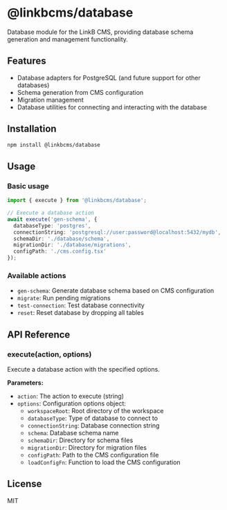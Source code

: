 # @linkbcms/database

Database module for the LinkB CMS, providing database schema generation and management functionality.

## Features

- Database adapters for PostgreSQL (and future support for other databases)
- Schema generation from CMS configuration
- Migration management
- Database utilities for connecting and interacting with the database

## Installation

```sh
npm install @linkbcms/database
```

## Usage

### Basic usage

```typescript
import { execute } from '@linkbcms/database';

// Execute a database action
await execute('gen-schema', {
  databaseType: 'postgres',
  connectionString: 'postgresql://user:password@localhost:5432/mydb',
  schemaDir: './database/schema',
  migrationDir: './database/migrations',
  configPath: './cms.config.tsx'
});
```

### Available actions

- `gen-schema`: Generate database schema based on CMS configuration
- `migrate`: Run pending migrations
- `test-connection`: Test database connectivity
- `reset`: Reset database by dropping all tables

## API Reference

### execute(action, options)

Execute a database action with the specified options.

**Parameters:**

- `action`: The action to execute (string)
- `options`: Configuration options object:
  - `workspaceRoot`: Root directory of the workspace
  - `databaseType`: Type of database to connect to
  - `connectionString`: Database connection string
  - `schema`: Database schema name
  - `schemaDir`: Directory for schema files
  - `migrationDir`: Directory for migration files
  - `configPath`: Path to the CMS configuration file
  - `loadConfigFn`: Function to load the CMS configuration

## License

MIT 